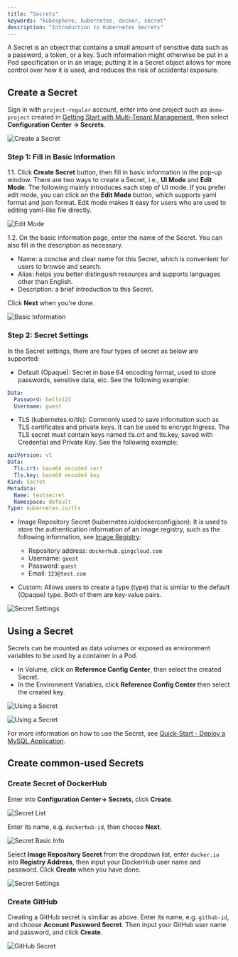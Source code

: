```yaml
---
title: "Secrets"
keywords: "kubesphere, kubernetes, docker, secret"
description: "Introduction to Kubernetes Secrets"
---
```


A Secret is an object that contains a small amount of sensitive data such as a password, a token, or a key. Such information might otherwise be put in a Pod specification or in an image; putting it in a Secret object allows for more control over how it is used, and reduces the risk of accidental exposure.

## Create a Secret

Sign in with `project-regular` account, enter into one project such as `demo-project` created in [Getting Start with Multi-Tenant Management](../../quick-start/admin-quick-start), then select **Configuration Center → Secrets**.

![Create a Secret](https://pek3b.qingstor.com/kubesphere-docs/png/20190319162656.png)

### Step 1: Fill in Basic Information

1.1. Click **Create Secret** button, then fill in basic information in the pop-up window. There are two ways to create a Secret, i.e., **UI Mode** and **Edit Mode**. The following mainly introduces each step of UI mode. If you prefer edit mode, you can click on the **Edit Mode** button, which supports yaml format and json format. Edit mode makes it easy for users who are used to editing yaml-like file directly.

![Edit Mode](https://pek3b.qingstor.com/kubesphere-docs/png/20190319163230.png)

1.2. On the basic information page, enter the name of the Secret. You can also fill in the description as necessary.

- Name: a concise and clear name for this Secret, which is convenient for users to browse and search.
- Alias: helps you better distinguish resources and supports languages other than English.
- Description: a brief introduction to this Secret.

Click **Next** when you're done.  

![Basic Information](https://pek3b.qingstor.com/kubesphere-docs/png/20190319163014.png)

### Step 2: Secret Settings

In the Secret settings, there are four types of secret as below are supported:

- Default (Opaque): Secret in base 64 encoding format, used to store passwords, sensitive data, etc. See the following example:

```yaml
Data:
  Password: hello123
  Username: guest
```

- TLS (kubernetes.io/tls): Commonly used to save information such as TLS certificates and private keys. It can be used to encrypt Ingress. The TLS secret must contain keys named tls.crt and tls.key, saved with Credential and Private Key. See the following example:

```yaml
apiVersion: v1
Data:
  Tls.crt: base64 encoded cert
  Tls.key: base64 encoded key
Kind: Secret
Metadata:
  Name: testsecret
  Namespace: default
Type: kubernetes.io/tls
```

- Image Repository Secret (kubernetes.io/dockerconfigjson): It is used to store the authentication information of an image registry, such as the following information, see [Image Registry](../image-registry):

  - Repository address: `dockerhub.qingcloud.com`
  - Username: `guest`
  - Password: `guest`
  - Email: `123@test.com`

- Custom: Allows users to create a type (type) that is similar to the default (Opaque) type. Both of them are key-value pairs.

![Secret Settings](https://pek3b.qingstor.com/kubesphere-docs/png/20190319165447.png)

## Using a Secret

Secrets can be mounted as data volumes or exposed as environment variables to be used by a container in a Pod.

- In Volume, click on **Reference Config Center**, then select the created Secret.
- In the Environment Variables, click **Reference Config Center** then select the created key.

![Using a Secret](https://pek3b.qingstor.com/kubesphere-docs/png/20190319175940.png)

![Using a Secret](https://pek3b.qingstor.com/kubesphere-docs/png/20190319180017.png)

For more information on how to use the Secret, see [Quick-Start - Deploy a MySQL Application](../../quick-start/mysql-deployment).

## Create common-used Secrets

### Create Secret of DockerHub

Enter into **Configuration Center→ Secrets**, click **Create**.

![Secret List](https://pek3b.qingstor.com/kubesphere-docs/png/20200207165442.png)

Enter its name, e.g. `dockerhub-id`, then choose **Next**.

![Secret Basic Info](https://pek3b.qingstor.com/kubesphere-docs/png/20200207165617.png)

Select **Image Repository Secret** from the dropdown list, enter `docker.io` into **Registry Address**, then input your DockerHub user name and password. Click **Create** when you have done.

![Secret Settings](https://pek3b.qingstor.com/kubesphere-docs/png/20200207171625.png)

### Create GitHub

Creating a GitHub secret is similiar as above. Enter its name, e.g. `github-id`, and choose **Account Password Secret**. Then input your GitHub user name and password, and click **Create**.

![GitHub Secret](https://pek3b.qingstor.com/kubesphere-docs/png/20200207174736.png)
